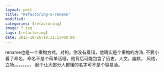 ```yaml
---
layout: post
title: "Refactoring-5-rename"
modified:
categories: [refactoring]
image: 7.jpg
tags: [refactoring]
date: 2015-10-26T10:31:11+08:00
---
```


rename也是一个重构方式，对的，你没有看错，他确实是个重构的方法.
不要小看了命名，命名不是个简单活哦，他背后可能包含了历史，人文，幽默，
风格，立场。。。。。。。， 起个让大部分人都懂的名字可不是个容易活。
